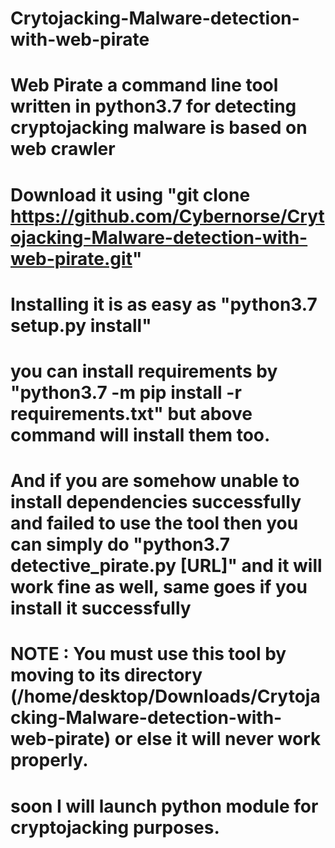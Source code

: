 # Crytojacking-Malware-detection-with-web-pirate
# Web Pirate a command line tool written in python3.7 for detecting cryptojacking malware is based on web crawler
# Download it using "git clone https://github.com/Cybernorse/Crytojacking-Malware-detection-with-web-pirate.git"
# Installing it is as easy as "python3.7 setup.py install" 
# you can install requirements by "python3.7 -m pip install -r requirements.txt" but above command will install them too.
# And if you are somehow unable to install dependencies successfully and failed to use the tool then you can simply do "python3.7 detective_pirate.py [URL]" and it will work fine as well, same goes if you install it successfully 
# NOTE : You must use this tool by moving to its directory (/home/desktop/Downloads/Crytojacking-Malware-detection-with-web-pirate) or else it will never work properly.
# soon I will launch python module for cryptojacking purposes.
